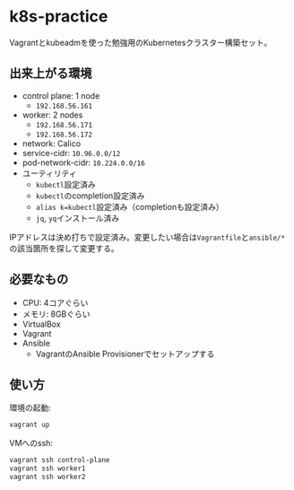 # k8s-practice

Vagrantとkubeadmを使った勉強用のKubernetesクラスター構築セット。

## 出来上がる環境

- control plane: 1 node
    - `192.168.56.161`
- worker: 2 nodes
    - `192.168.56.171`
    - `192.168.56.172`
- network: Calico
- service-cidr: `10.96.0.0/12`
- pod-network-cidr: `10.224.0.0/16`
- ユーティリティ
  - `kubectl`設定済み
  - `kubectl`のcompletion設定済み
  - `alias k=kubectl`設定済み（completionも設定済み）
  - `jq`, `yq`インストール済み

IPアドレスは決め打ちで設定済み。変更したい場合は`Vagrantfile`と`ansible/*`の該当箇所を探して変更する。

## 必要なもの

- CPU: 4コアぐらい
- メモリ: 8GBぐらい
- VirtualBox
- Vagrant
- Ansible
  - VagrantのAnsible Provisionerでセットアップする

## 使い方

環境の起動:

```bash
vagrant up
```

VMへのssh:

```bash
vagrant ssh control-plane
vagrant ssh worker1
vagrant ssh worker2
```
